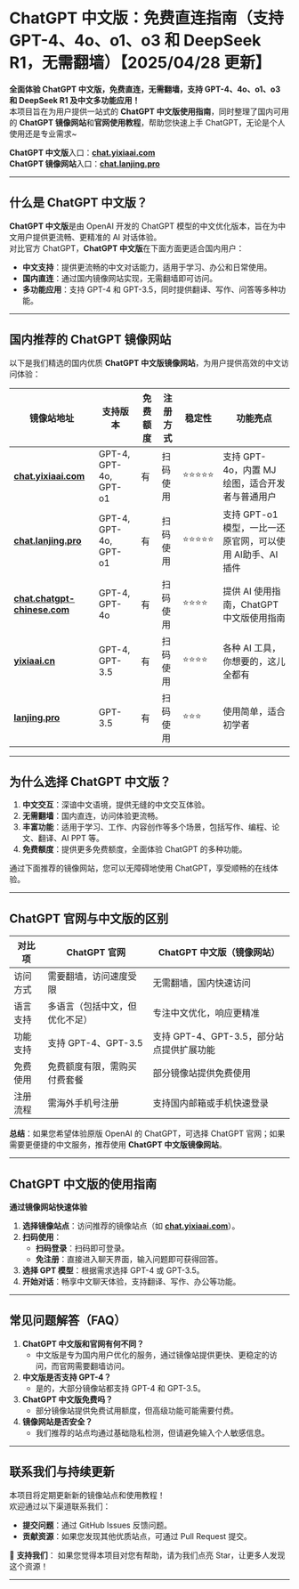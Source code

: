 # ChatGPT 中文版：免费直连指南（支持GPT-4、4o、o1、o3 和 DeepSeek R1，无需翻墙）【2025/04/28 更新】             

**全面体验 ChatGPT 中文版，免费直连，无需翻墙，支持 GPT-4、4o、o1、o3 和 DeepSeek R1 及中文多功能应用！**   
本项目旨在为用户提供一站式的 **ChatGPT 中文版使用指南**，同时整理了国内可用的 **ChatGPT 镜像网站**和**官网使用教程**，帮助您快速上手 ChatGPT，无论是个人使用还是专业需求~

**ChatGPT 中文版**入口：**[chat.yixiaai.com](https://chat.yixiaai.com)**   
**ChatGPT 镜像网站**入口：**[chat.lanjing.pro](https://chat.lanjing.pro)**

---

## 什么是 ChatGPT 中文版？
**ChatGPT 中文版**是由 OpenAI 开发的 ChatGPT 模型的中文优化版本，旨在为中文用户提供更流畅、更精准的 AI 对话体验。   
对比官方 ChatGPT，**ChatGPT 中文版**在下面方面更适合国内用户：

- **中文支持**：提供更流畅的中文对话能力，适用于学习、办公和日常使用。
- **国内直连**：通过国内镜像网站实现，无需翻墙即可访问。
- **多功能应用**：支持 GPT-4 和 GPT-3.5，同时提供翻译、写作、问答等多种功能。

---

## 国内推荐的 ChatGPT 镜像网站
以下是我们精选的国内优质 **ChatGPT 中文版镜像网站**，为用户提供高效的中文访问体验：

| 镜像站地址                            | 支持版本              | 免费额度 | 注册方式 | 稳定性 | 功能亮点                                         |
|---------------------------------------|-----------------------|----------|----------|--------|--------------------------------------------------|
| **[chat.yixiaai.com](https://chat.yixiaai.com)** | GPT-4, GPT-4o, GPT-o1 | 有       | 扫码使用 | ⭐⭐⭐⭐⭐  | 支持 GPT-4o，内置 MJ 绘图，适合开发者与普通用户 |
| **[chat.lanjing.pro](https://chat.lanjing.pro)**   | GPT-4, GPT-4o, GPT-o1 | 有       | 扫码使用 | ⭐⭐⭐⭐⭐  | 支持 GPT-o1 模型，一比一还原官网，可以使用 AI助手、AI插件 |
| **[chat.chatgpt-chinese.com](https://chat.chatgpt-chinese.com)** | GPT-4, GPT-4o    | 有       | 扫码使用 | ⭐⭐⭐⭐   | 提供 AI 使用指南，ChatGPT 中文版使用指南        |
| **[yixiaai.cn](https://yixiaai.cn)**          | GPT-4, GPT-3.5        | 有       | 扫码使用 | ⭐⭐⭐⭐   | 各种 AI 工具，你想要的，这儿全都有             |
| **[lanjing.pro](https://lanjing.pro)**           | GPT-3.5               | 有       | 扫码使用 | ⭐⭐⭐    | 使用简单，适合初学者                           |

---

## 为什么选择 ChatGPT 中文版？

1. **中文交互**：深谙中文语境，提供无缝的中文交互体验。
2. **无需翻墙**：国内直连，访问体验更流畅。
3. **丰富功能**：适用于学习、工作、内容创作等多个场景，包括写作、编程、论文、翻译、AI PPT 等。
4. **免费额度**：提供更多免费额度，全面体验 ChatGPT 的多种功能。

通过下面推荐的镜像网站，您可以无障碍地使用 ChatGPT，享受顺畅的在线体验。

---

## ChatGPT 官网与中文版的区别

| 对比项        | ChatGPT 官网               | ChatGPT 中文版（镜像网站）          |
|---------------|----------------------------|-------------------------------------|
| 访问方式      | 需要翻墙，访问速度受限      | 无需翻墙，国内快速访问               |
| 语言支持      | 多语言（包括中文，但优化不足） | 专注中文优化，响应更精准             |
| 功能支持      | 支持 GPT-4、GPT-3.5        | 支持 GPT-4、GPT-3.5，部分站点提供扩展功能 |
| 免费使用      | 免费额度有限，需购买付费套餐 | 部分镜像站提供免费使用                |
| 注册流程      | 需海外手机号注册            | 支持国内邮箱或手机快速登录            |

**总结**：如果您希望体验原版 OpenAI 的 ChatGPT，可选择 ChatGPT 官网；如果需要更便捷的中文服务，推荐使用 **ChatGPT 中文版镜像网站**。

---

## ChatGPT 中文版的使用指南

**通过镜像网站快速体验**
1. **选择镜像站点**：访问推荐的镜像站点（如 **[chat.yixiaai.com](https://chat.yixiaai.com)**）。
2. **扫码使用**：
   - **扫码登录**：扫码即可登录。
   - **免注册**：直接进入聊天界面，输入问题即可获得回答。
3. **选择 GPT 模型**：根据需求选择 GPT-4 或 GPT-3.5。
4. **开始对话**：畅享中文聊天体验，支持翻译、写作、办公等功能。

---

## 常见问题解答（FAQ）
1. **ChatGPT 中文版和官网有何不同？**
   - 中文版是专为国内用户优化的服务，通过镜像站提供更快、更稳定的访问，而官网需要翻墙访问。
2. **中文版是否支持 GPT-4？**
   - 是的，大部分镜像站都支持 GPT-4 和 GPT-3.5。
3. **ChatGPT 中文版免费吗？**
   - 部分镜像站提供免费试用额度，但高级功能可能需要付费。
4. **镜像网站是否安全？**
   - 我们推荐的站点均通过基础隐私检测，但请避免输入个人敏感信息。

---

## 联系我们与持续更新
本项目将定期更新新的镜像站点和使用教程！  
欢迎通过以下渠道联系我们：

- **提交问题**：通过 GitHub Issues 反馈问题。
- **贡献资源**：如果您发现其他优质站点，可通过 Pull Request 提交。

🌟 **支持我们**：
如果您觉得本项目对您有帮助，请为我们点亮 Star，让更多人发现这个资源！

---
